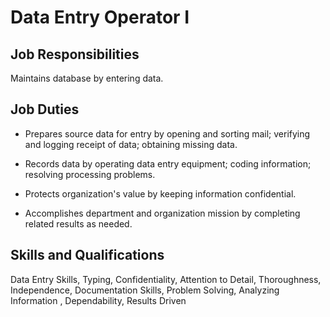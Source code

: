 # Data Entry Operator I

## Job Responsibilities

Maintains database by entering data.

## Job Duties

* Prepares source data for entry by opening and sorting mail; verifying and logging receipt of data; obtaining missing data.

* Records data by operating data entry equipment; coding information; resolving processing problems.

* Protects organization&apos;s value by keeping information confidential.

* Accomplishes department and organization mission by completing related results as needed.

## Skills and Qualifications

Data Entry Skills, Typing, Confidentiality, Attention to Detail, Thoroughness, Independence, Documentation Skills, Problem Solving, Analyzing Information , Dependability, Results Driven

